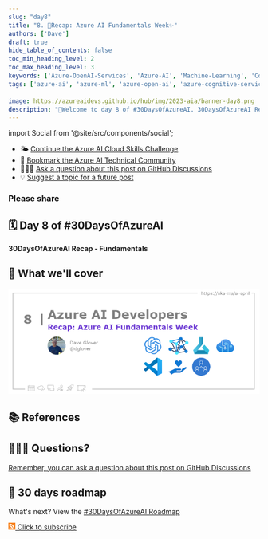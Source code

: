 ```yaml
---
slug: "day8"
title: "8. 🏁Recap: Azure AI Fundamentals Week✨"
authors: ['Dave']
draft: true
hide_table_of_contents: false
toc_min_heading_level: 2
toc_max_heading_level: 3
keywords: ['Azure-OpenAI-Services', 'Azure-AI', 'Machine-Learning', 'Cognitive-Services', 'vscode', 'rai', 'Accessibility-Human-Connection']
tags: ['azure-ai', 'azure-ml', 'azure-open-ai', 'azure-cognitive-services', 'responsible-ai', 'azure-ai-fundamentals', '30-days-of-azure-ai']

image: https://azureaidevs.github.io/hub/img/2023-aia/banner-day8.png
description: "🏁Welcome to day 8 of #30DaysOfAzureAI. 30DaysOfAzureAI Recap - Fundamentals https://azureaidevs.github.io/hub/2023-aia/day8"
---
```


import Social from '@site/src/components/social';

<head>

  <meta name="twitter:url" content="https://azureaidevs.github.io/hub/2023-aia/day8" />
  <meta name="twitter:title" content="Recap: Azure AI Fundamentals Week✨" />
  <meta name="twitter:description" content="🏁Welcome to day 8 of #30DaysOfAzureAI. 30DaysOfAzureAI Recap - Fundamentals" />
  <meta name="twitter:image" content="https://azureaidevs.github.io/hub/img/2023-aia/banner-day8.png" />
  <meta name="twitter:card" content="summary_large_image" />

  <meta property="og:url" content="https://azureaidevs.github.io/hub/2023-aia/day8" />
  <meta property="og:title" content="Recap: Azure AI Fundamentals Week✨" />
  <meta property="og:description" content="🏁Welcome to day 8 of #30DaysOfAzureAI. 30DaysOfAzureAI Recap - Fundamentals" />
  <meta property="og:image" content="https://azureaidevs.github.io/hub/img/2023-aia/banner-day8.png" />
  <meta property="og:type" content="article" />
  <meta property="og:site_name" content="Azure AI Developer" />

  <link rel="canonical"  href="https://azureaidevs.github.io/hub/2023-aia/day8"  />

</head>


- 🌤️ [Continue the Azure AI Cloud Skills Challenge](https://aka.ms/30-days-of-azure-ai-challenge)
- 🏫 [Bookmark the Azure AI Technical Community](https://techcommunity.microsoft.com/t5/artificial-intelligence-and/ct-p/AI)
- 🙋🏾‍♂️ [Ask a question about this post on GitHub Discussions](https://github.com/AzureAiDevs/hub/discussions/categories/azure-ai-developers)
- 💡 [Suggest a topic for a future post](https://github.com/AzureAiDevs/hub/discussions/categories/call-for-content)

### Please share

<Social
    page_url="https://azureaidevs.github.io/hub/2023-aia/day8"
    image_url="https://azureaidevs.github.io/hub/img/2023-aia/banner-day8.png"
    title="Recap: Azure AI Fundamentals Week✨"
    description= "🏁Welcome to day 8 of #30DaysOfAzureAI. 30DaysOfAzureAI Recap - Fundamentals"
    hashtags="AzureAiDevs,AI"
    hashtag="#30DaysOfAzureAi"
/>

## 🗓️ Day 8 of #30DaysOfAzureAI

<!-- README
The following description is also used for the tweet. So it should be action oriented and grab attention 
If you update the description, please update the description: in the frontmatter as well.
-->

**30DaysOfAzureAI Recap - Fundamentals**

<!-- README
The following is the intro to the post. It should be a short teaser for the post.
-->



## 🎯 What we'll cover

<!-- README
The following list is the main points of the post. There should be 3-4 main points.
 -->




<!-- 
- Main point 1
- Main point 2
- Main point 3 
- Main point 4
-->


![Image banner for day 8](./../../static/img/2023-aia/banner-day8.png)


<!-- README
Add or update a list relevant references here. These could be links to other blog posts, Microsoft Learn Module, videos, or other resources.
-->



## 📚 References




<!-- README
The following is the body of the post. It should be an overview of the post that you are referencing.
See the Learn More section, if you supplied a canonical link, then will be displayed here.
-->






## 🙋🏾‍♂️ Questions?

[Remember, you can ask a question about this post on GitHub Discussions](https://github.com/AzureAiDevs/hub/discussions/categories/azure-ai-developers)

## 📍 30 days roadmap

What's next? View the [#30DaysOfAzureAI Roadmap](/hub/roadmap/30days)

[![](./../../static/img/2023-aia/rss.png) Click to subscribe](https://azureaidevs.github.io/hub/2023-aia/rss.xml)